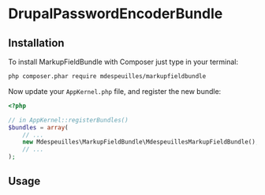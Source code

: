 # DrupalPasswordEncoderBundle

## Installation

To install MarkupFieldBundle with Composer just type in your terminal:

```bash
php composer.phar require mdespeuilles/markupfieldbundle
```

Now update your ``AppKernel.php`` file, and
register the new bundle:

```php
<?php

// in AppKernel::registerBundles()
$bundles = array(
    // ...
    new Mdespeuilles\MarkupFieldBundle\MdespeuillesMarkupFieldBundle(),
    // ...
);
```

## Usage
